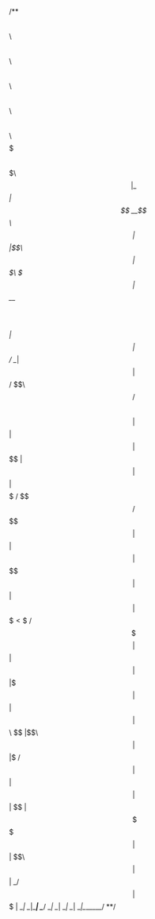 /**
$$\   $$\ $$$$$$\  $$$$$$\  $$\   $$\ $$\     $$\       $$\      $$\ $$$$$$$\  
$$$\  $$ |\_$$  _|$$  __$$\ $$ | $$  |\$$\   $$  |      $$$\    $$$ |$$  __$$\ 
$$$$\ $$ |  $$ |  $$ /  \__|$$ |$$  /  \$$\ $$  /       $$$$\  $$$$ |$$ |  $$ |
$$ $$\$$ |  $$ |  $$ |      $$$$$  /    \$$$$  /        $$\$$\$$ $$ |$$ |  $$ |
$$ \$$$$ |  $$ |  $$ |      $$  $$<      \$$  /         $$ \$$$  $$ |$$ |  $$ |
$$ |\$$$ |  $$ |  $$ |  $$\ $$ |\$$\      $$ |          $$ |\$  /$$ |$$ |  $$ |
$$ | \$$ |$$$$$$\ \$$$$$$  |$$ | \$$\     $$ |          $$ | \_/ $$ |$$$$$$$  |
\__|  \__|\______| \______/ \__|  \__|    \__|          \__|     \__|\_______/
 **/
